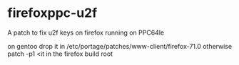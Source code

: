# firefoxppc-u2f
A patch to fix u2f keys on firefox running on PPC64le

on gentoo drop it in /etc/portage/patches/www-client/firefox-71.0
otherwise patch -p1 <it in the firefox build root
